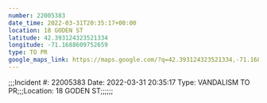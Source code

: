 ```yaml
---
number: 22005383
date_time: 2022-03-31T20:35:17+00:00
location: 18 GODEN ST
latitude: 42.393124323521334
longitude: -71.1688609752659
type: TO PR
google_maps_link: https://maps.google.com/?q=42.393124323521334,-71.1688609752659
---
```


;;;Incident #: 22005383  Date: 2022-03-31 20:35:17   Type: VANDALISM TO PR;;;Location: 18 GODEN ST;;;;;;
